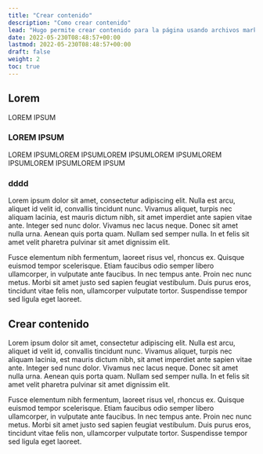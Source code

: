 ```yaml
---
title: "Crear contenido"
description: "Como crear contenido"
lead: "Hugo permite crear contenido para la página usando archivos markdown (md) o html. Este tutorial explicará como elaborar archivos markdown para ampliar el contenido de la página. "
date: 2022-05-230T08:48:57+00:00
lastmod: 2022-05-230T08:48:57+00:00
draft: false
weight: 2
toc: true
---
```


## Lorem

LOREM IPSUM

### LOREM IPSUM

LOREM IPSUMLOREM IPSUMLOREM IPSUMLOREM IPSUMLOREM IPSUMLOREM IPSUMLOREM IPSUM
### dddd

Lorem ipsum dolor sit amet, consectetur adipiscing elit. Nulla est arcu, aliquet id velit id, convallis tincidunt nunc. Vivamus aliquet, turpis nec aliquam lacinia, est mauris dictum nibh, sit amet imperdiet ante sapien vitae ante. Integer sed nunc dolor. Vivamus nec lacus neque. Donec sit amet nulla urna. Aenean quis porta quam. Nullam sed semper nulla. In et felis sit amet velit pharetra pulvinar sit amet dignissim elit.

Fusce elementum nibh fermentum, laoreet risus vel, rhoncus ex. Quisque euismod tempor scelerisque. Etiam faucibus odio semper libero ullamcorper, in vulputate ante faucibus. In nec tempus ante. Proin nec nunc metus. Morbi sit amet justo sed sapien feugiat vestibulum. Duis purus eros, tincidunt vitae felis non, ullamcorper vulputate tortor. Suspendisse tempor sed ligula eget laoreet.

## Crear contenido

Lorem ipsum dolor sit amet, consectetur adipiscing elit. Nulla est arcu, aliquet id velit id, convallis tincidunt nunc. Vivamus aliquet, turpis nec aliquam lacinia, est mauris dictum nibh, sit amet imperdiet ante sapien vitae ante. Integer sed nunc dolor. Vivamus nec lacus neque. Donec sit amet nulla urna. Aenean quis porta quam. Nullam sed semper nulla. In et felis sit amet velit pharetra pulvinar sit amet dignissim elit.

Fusce elementum nibh fermentum, laoreet risus vel, rhoncus ex. Quisque euismod tempor scelerisque. Etiam faucibus odio semper libero ullamcorper, in vulputate ante faucibus. In nec tempus ante. Proin nec nunc metus. Morbi sit amet justo sed sapien feugiat vestibulum. Duis purus eros, tincidunt vitae felis non, ullamcorper vulputate tortor. Suspendisse tempor sed ligula eget laoreet.

